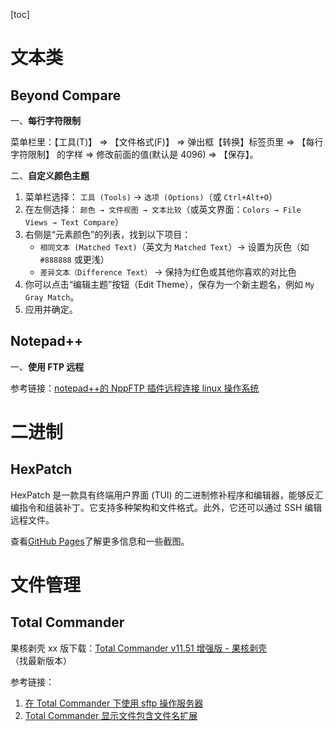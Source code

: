 [toc]

# 文本类

## Beyond Compare

一、**每行字符限制**

菜单栏里：【工具(T)】 $\Longrightarrow$ 【文件格式(F)】 $\Longrightarrow$ 弹出框【转换】标签页里 $\Longrightarrow$ 【每行字符限制】 的字样 $\Longrightarrow$ 修改前面的值(默认是 4096) $\Longrightarrow$ 【保存】。

二、**自定义颜色主题**

1. 菜单栏选择：
   `工具 (Tools)` → `选项 (Options)`（或 `Ctrl+Alt+O`）
2. 在左侧选择：
   `颜色 → 文件视图 → 文本比较`（或英文界面：`Colors → File Views → Text Compare`）
3. 右侧是“元素颜色”的列表，找到以下项目：
   - `相同文本 (Matched Text)`（英文为 `Matched Text`）→ 设置为灰色（如 `#888888` 或更浅）
   - `差异文本（Difference Text）` → 保持为红色或其他你喜欢的对比色
4. 你可以点击“编辑主题”按钮（Edit Theme），保存为一个新主题名，例如 `My Gray Match`。
5. 应用并确定。

## Notepad++

一、**使用 FTP 远程**

参考链接：[notepad++的 NppFTP 插件远程连接 linux 操作系统](https://blog.csdn.net/yuanyedage/article/details/108312205)

# 二进制

## HexPatch

HexPatch 是一款具有终端用户界面 (TUI) 的二进制修补程序和编辑器，能够反汇编指令和组装补丁。它支持多种架构和文件格式。此外，它还可以通过 SSH 编辑远程文件。

查看[GitHub Pages](https://etto48.github.io/HexPatch/)了解更多信息和一些截图。

# 文件管理

## Total Commander

果核剥壳 xx 版下载：[Total Commander v11.51 增强版 - 果核剥壳](https://www.ghxi.com/totalcommanderpc.html?btwaf=54807558)（找最新版本）

参考链接：

1. [在 Total Commander 下使用 sftp 操作服务器](https://zhuanlan.zhihu.com/p/26090856)
2. [Total Commander 显示文件包含文件名扩展](https://cloud.tencent.com/developer/article/1446472)
